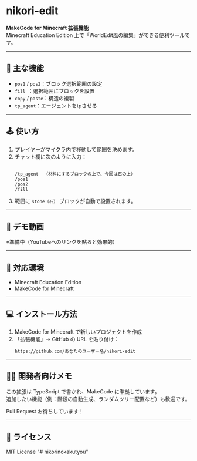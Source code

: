 # nikori-edit

**MakeCode for Minecraft 拡張機能**  
Minecraft Education Edition 上で「WorldEdit風の編集」ができる便利ツールです。

---

## 🔧 主な機能

- `pos1` / `pos2`：ブロック選択範囲の設定
- `fill `：選択範囲にブロックを設置
- `copy` / `paste`：構造の複製
- `tp_agent`：エージェントをtpさせる

---

## 🕹️ 使い方

1. プレイヤーがマイクラ内で移動して範囲を決めます。
2. チャット欄に次のように入力：
    ```
    
    /tp_agent  （材料にするブロックの上で、今回は石の上）
    /pos1
    /pos2
    /fill 
    ```
3. 範囲に `stone（石）` ブロックが自動で設置されます。

---

## 🎥 デモ動画

※準備中（YouTubeへのリンクを貼ると効果的）

---

## 🧱 対応環境

- Minecraft Education Edition
- MakeCode for Minecraft

---

## 💻 インストール方法

1. MakeCode for Minecraft で新しいプロジェクトを作成
2. 「拡張機能」→ GitHub の URL を貼り付け：
    ```
    https://github.com/あなたのユーザー名/nikori-edit
    ```

---

## 👩‍💻 開発者向けメモ

この拡張は TypeScript で書かれ、MakeCode に準拠しています。  
追加したい機能（例：階段の自動生成、ランダムツリー配置など）も歓迎です。

Pull Request お待ちしています！

---

## 📄 ライセンス

MIT License
"# nikorinokakutyou" 
